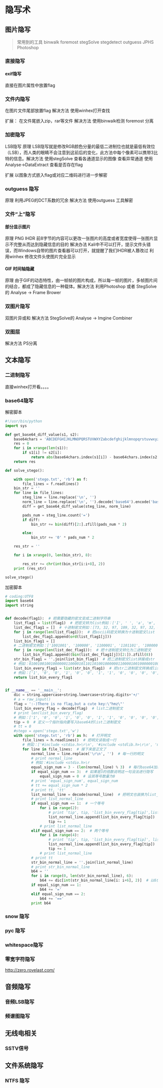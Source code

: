 # 隐写术

## 图片隐写

> 常用到的工具 binwalk foremost stegSolve stegdetect outguess JPHS Photoshop

### 直接隐写

#### exif隐写

直接在图片属性中放置flag

### 文件内隐写

在图片文件尾部放置flag 解决方法 使用winhex打开查找

扩展： 在文件尾嵌入zip，rar等文件 解决方法 使用binwalk检测 foremost 分离

### 加密隐写

LSB隐写 原理 LSB隐写就是修改RGB颜色分量的最低二进制位也就是最低有效位（LSB），而人类的眼睛不会注意到这前后的变化，此方法中每个像素可以携带3比特的信息。解决方法 使用stegSolve 查看各通道显示的图像 查看异常通道 使用Analyse-&gt;DataExtract 查看是否存在flag

扩展 以图象方式嵌入flag或对应二维码进行进一步解密

### outguess 隐写

原理 利用JPEG的DCT系数的冗余 解决方法 使用outguess 工具解密

### 文件“上”隐写

#### 部分显示图片

原理 PNG IHDR 前8字节的内容可以更改一张图片的高度或者宽度使得一张图片显示不完整从而达到隐藏信息的目的 解决办法 Kali中不可以打开，提示文件头错误，而Windows自带的图片查看器可以打开，就提醒了我们IHDR被人篡改过 利用winhex 修改文件头使图片完全显示

#### GIF 时间轴隐藏

原理 由于GIF的动态特性，由一帧帧的图片构成，所以每一帧的图片，多帧图片间的结合，都成了隐藏信息的一种载体。解决方法 利用Photoshop 或者 StegSolve的 Analyse -&gt; Frame Brower

### 双图片隐写

双图片异或和 解决方法 StegSolve的 Analyse -&gt; Imgine Combiner

### 双图层

解决方法 PS分离

## 文本隐写

### 二进制隐写

直接winhex打开看。。。。

### base64隐写

解密脚本

```python
#!/usr/bin/python
import sys

def get_base64_diff_value(s1, s2):
    base64chars = 'ABCDEFGHIJKLMNOPQRSTUVWXYZabcdefghijklmnopqrstuvwxyz0123456789+/'
    res = 0
    for i in xrange(len(s1)):
        if s1[i] != s2[i]:
            return abs(base64chars.index(s1[i]) - base64chars.index(s2[i]))
    return res

def solve_stego():

    with open('stego.txt', 'rb') as f:
        file_lines = f.readlines()
    bin_str = ''
    for line in file_lines:
        steg_line = line.replace('\n', '')
        norm_line = line.replace('\n', '').decode('base64').encode('base64').replace('\n', '')
        diff = get_base64_diff_value(steg_line, norm_line)

        pads_num = steg_line.count('=')
        if diff:
            bin_str += bin(diff)[2:].zfill(pads_num * 2)

        else:
            bin_str += '0' * pads_num * 2

    res_str = ''

    for i in xrange(0, len(bin_str), 8):

        res_str += chr(int(bin_str[i:i+8], 2))
    print (res_str)

solve_stego()
```

加密脚本

```python
# coding:UTF8
import base64
import string


def decode(flag1):  # 把需要隐藏的密文变成二进制字符串
    list_flag1 = list(flag1)  # 把密文转为list例如：['I', ' ', 'a', 'm', ' ', 'a', ' ', 'C', 'T', 'F', 'e', 'r']
    list_dec_flag1 = []  # 十进制密文例如：[73, 32, 97, 109, 32, 97, 32, 67, 84, 70, 101, 114]
    for j in range(len(list_flag1)):  # 把ascii码密文转换为十进制密文list
        list_dec_flag1.append(ord(list_flag1[j]))
    list_bin_flag1 = []
    # 二进制密文例如：['1001001', '100000', '1100001', '1101101', '100000', '1100001', '100000', '1000011','1010100'...]
    for j in range(len(list_dec_flag1)):  # 把十进制密文转化为二进制密文
        list_bin_flag1.append((bin(list_dec_flag1[j])[2:]).zfill(8))
    str_bin_flag1 = ''.join(list_bin_flag1)  # 把二进制密文list拼接成str
    # 例如：010010010010000001100001011011010010000001100001001000000100001101010100010001100110010101110010
    list_bin_every_flag1 = list(str_bin_flag1)  # 把str二进制密文转换成list
    # 例如：['1', '0', '0', '1', '0', '0', '1', '1', '0', '0', '0', '0', '0', '1', '1', '0', '0', '0', '0', '1'...]
    return list_bin_every_flag1


if __name__ == '__main__':
    dic = string.uppercase+string.lowercase+string.digits+'+/'
    # a = raw_input()
    flag = ':-)There is no flag,but a cute key:\"hmz\"'
    list_bin_every_flag = decode(flag)  # list二进制密文
    # print len(list_bin_every_flag)
    # 例如：['1', '0', '0', '1', '0', '0', '1', '1', '0', '0', '0', '0', '0', '1', '1', '0', '0', '0', '0', '1'...]
    tip = 0  # 定义一个指针指向要写入base64的list二进制密文
    # tt = 0
    #stego = open('stego.txt','w')
    with open('stego.txt', 'rb') as h:  # 打开明文
        file_lines = h.readlines()  # 把明文读取成一行
        # 例如：['#include <stdio.h>\r\n', '#include <stdlib.h>\r\n', 'main(){int i,n[]={(((1 <<1)<< (1<<1)...]
        for line in file_lines:  # 接下来是正文了
            normal_line = line.replace('\r\n', '')  # 每一行的明文
            # print normal_line
            # 例如：#include <stdio.h>\r
            equal_sign_num = 3 - (len(normal_line) % 3)  # 每行base64加密后的等号数量
            if equal_sign_num == 3:  # 如果是3的倍数说明这一句没法进行隐写
                equal_sign_num = 0  # 设其等号数量为0
            # print 'equal_sign_num', equal_sign_num
            # tt += equal_sign_num * 2
            # print tt, 'tt'
            list_normal_line = decode(normal_line)  # 把明文也装换为list_bin_every_明文
            # print list_normal_line
            if equal_sign_num == 1:  # 一个等号
                for i in range(2):
                    # print 'tip', tip, 'list_bin_every_flag[tip]',list_bin_every_flag[tip]
                    list_normal_line.append(list_bin_every_flag[tip])
                    tip += 1
                # print list_normal_line
            elif equal_sign_num == 2:  # 两个等号
                for i in range(4):
                    # print 'tip', tip, 'list_bin_every_flag[tip]', list_bin_every_flag[tip]
                    list_normal_line.append(list_bin_every_flag[tip])
                    tip += 1
                # print list_normal_line
            # print tt
            str_bin_normal_line = ''.join(list_normal_line)
            # print str_bin_normal_line
            b64 = ''
            for i in range(0, len(str_bin_normal_line), 6):
                b64 += dic[int(str_bin_normal_line[i: i+6], 2)]  # 以6位为单位对照base64编码表
            if equal_sign_num == 1:
                b64 += '='
            elif equal_sign_num == 2:
                b64 += '=='
            print b64

```

### snow 隐写

### pyc 隐写

### whitespace隐写

### 零宽字符隐写

http://zero.rovelast.com/

## 音频隐写

### 音频LSB隐写

### 频谱图隐写

## 无线电相关

### SSTV信号

## 文件系统隐写

### NTFS 隐写



